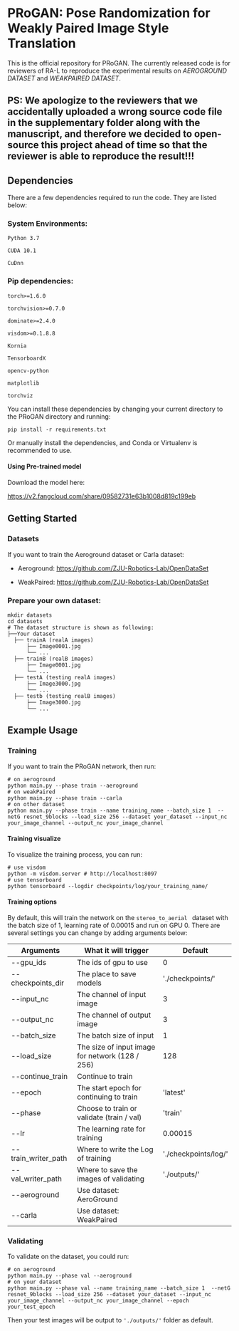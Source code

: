 # PRoGAN: Pose Randomization for Weakly Paired Image Style Translation

This is the official repository for PRoGAN. The currently released code is for reviewers of RA-L to reproduce the experimental results on *AEROGROUND DATASET* and *WEAKPAIRED DATASET*.

## PS: We apologize to the reviewers that we accidentally uploaded a wrong source code file in the supplementary folder along with the manuscript, and therefore we decided to open-source this project ahead of time so that the reviewer is able to reproduce the result!!!

## Dependencies

There are a few dependencies required to run the code.  They are listed below:

### System Environments:

`Python 3.7`

`CUDA 10.1`

`CuDnn`

### Pip dependencies:

`torch>=1.6.0`

`torchvision>=0.7.0`

`dominate>=2.4.0`

`visdom>=0.1.8.8`

`Kornia`

`TensorboardX`

`opencv-python`

`matplotlib`

`torchviz`



You can install these dependencies by changing your current directory to the PRoGAN directory and running:

``` shell
pip install -r requirements.txt  
```

Or manually install the dependencies, and Conda or Virtualenv is recommended to use.

#### Using Pre-trained model

Download the model here:


https://v2.fangcloud.com/share/09582731e63b1008d819c199eb

## Getting Started

### Datasets

If you want to train the Aeroground dataset or Carla dataset: 

- Aeroground: https://github.com/ZJU-Robotics-Lab/OpenDataSet

- WeakPaired: https://github.com/ZJU-Robotics-Lab/OpenDataSet



### Prepare your own dataset:

``` shell
mkdir datasets
cd datasets
# The dataset structure is shown as following:
├──Your dataset
  ├── trainA (realA images)
      ├── Image0001.jpg 
      └── ...
  ├── trainB (realB images)
      ├── Image0001.jpg
      └── ...
  ├── testA (testing realA images)
      ├── Image3000.jpg
      └── ... 
  ├── testb (testing realB images)
      ├── Image3000.jpg
      └── ... 
```

## Example Usage

### Training

If you want to train the PRoGAN network, then run:

``` shell
# on aeroground
python main.py --phase train --aeroground
# on weakPaired
python main.py --phase train --carla
# on other dataset
python main.py --phase train --name training_name --batch_size 1  --netG resnet_9blocks --load_size 256 --dataset your_dataset --input_nc your_image_channel --output_nc your_image_channel 
```

#### Training visualize

To visualize the training process, you can run:

``` shell
# use visdom
python -m visdom.server # http://localhost:8097
# use tensorboard
python tensorboard --logdir checkpoints/log/your_training_name/
```

#### Training options

By default, this will train the network on the `stereo_to_aerial ` dataset with the batch size of 1, learning rate of 0.00015 and run on GPU 0. There are several settings you can change by adding arguments below:

| Arguments           | What it will trigger                            | Default              |
| ------------------- | ----------------------------------------------- | -------------------- |
| --gpu_ids           | The ids of gpu to use                           | 0                    |
| --checkpoints_dir   | The place to save models                        | './checkpoints/'     |
| --input_nc          | The channel of input image                      | 3                    |
| --output_nc         | The channel of output image                     | 3                    |
| --batch_size        | The batch size of input                         | 1                    |
| --load_size         | The size of input image for network (128 / 256) | 128                  |
| --continue_train    | Continue to train                               |                      |
| --epoch             | The start epoch for continuing  to train        | 'latest'             |
| --phase             | Choose to train or validate (train / val)       | 'train'              |
| --lr                | The learning rate for training                  | 0.00015              |
| --train_writer_path | Where to write the Log of training              | './checkpoints/log/' |
| --val_writer_path   | Where to save the images of validating          | './outputs/'         |
| --aeroground        | Use dataset: AeroGround                         |                      |
| --carla             | Use dataset: WeakPaired                         |                      |

### Validating

To validate on the dataset, you could run:

``` shell
# on aeroground
python main.py --phase val --aeroground
# on your dataset
python main.py --phase val --name training_name --batch_size 1  --netG resnet_9blocks --load_size 256 --dataset your_dataset --input_nc your_image_channel --output_nc your_image_channel --epoch your_test_epoch
```

Then your test images will be output to `'./outputs/'` folder as default.

